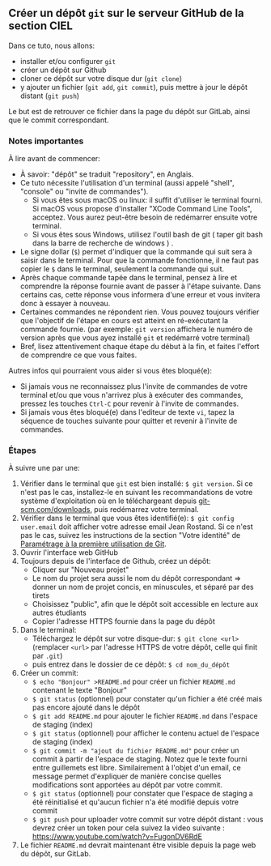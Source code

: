 ## Créer un dépôt `git` sur le serveur GitHub de la section CIEL

Dans ce tuto, nous allons:

- installer et/ou configurer `git`
- créer un dépôt sur Github
- cloner ce dépôt sur votre disque dur (`git clone`)
- y ajouter un fichier (`git add`, `git commit`), puis mettre à jour le dépôt distant (`git push`)

Le but est de retrouver ce fichier dans la page du dépôt sur GitLab, ainsi que le commit correspondant.

### Notes importantes

À lire avant de commencer:

- À savoir: "dépôt" se traduit "repository", en Anglais.
- Ce tuto nécessite l'utilisation d'un terminal (aussi appelé "shell", "console" ou "invite de commandes").
  - Si vous êtes sous macOS ou linux: il suffit d'utiliser le terminal fourni. Si macOS vous propose d'installer "XCode Command Line Tools", acceptez. Vous aurez peut-être besoin de redémarrer ensuite votre terminal.
  - Si vous êtes sous Windows, utilisez l'outil bash de git ( taper git bash dans la barre de recherche de windows ) .
- Le signe dollar (`$`) permet d'indiquer que la commande qui suit sera à saisir dans le terminal. Pour que la commande fonctionne, il ne faut pas copier le `$` dans le terminal, seulement la commande qui suit.
- Après chaque commande tapée dans le terminal, pensez à lire et comprendre la réponse fournie avant de passer à l'étape suivante. Dans certains cas, cette réponse vous informera d'une erreur et vous invitera donc à essayer à nouveau.
- Certaines commandes ne répondent rien. Vous pouvez toujours vérifier que l'objectif de l'étape en cours est atteint en ré-exécutant la commande fournie. (par exemple: `git version` affichera le numéro de version après que vous ayez installé `git` et redémarré votre terminal)
- Bref, lisez attentivement chaque étape du début à la fin, et faites l'effort de comprendre ce que vous faites.

Autres infos qui pourraient vous aider si vous êtes bloqué(e):

- Si jamais vous ne reconnaissez plus l'invite de commandes de votre terminal et/ou que vous n'arrivez plus à exécuter des commandes, pressez les touches `Ctrl-C` pour revenir à l'invite de commandes.
- Si jamais vous êtes bloqué(e) dans l'editeur de texte `vi`, tapez la séquence de touches suivante pour quitter et revenir à l'invite de commandes.

### Étapes

À suivre une par une:

1. Vérifier dans le terminal que `git` est bien installé: `$ git version`. Si ce n'est pas le cas, installez-le en suivant les recommandations de votre système d'exploitation où en le téléchargeant depuis [git-scm.com/downloads](https://git-scm.com/downloads), puis redémarrez votre terminal.
1. Vérifier dans le terminal que vous êtes identifié(e): `$ git config user.email` doit afficher votre adresse email Jean Rostand. Si ce n'est pas le cas, suivez les instructions de la section "Votre identité" de [Paramétrage à la première utilisation de Git](https://git-scm.com/book/fr/v2/D%C3%A9marrage-rapide-Param%C3%A9trage-%C3%A0-la-premi%C3%A8re-utilisation-de-Git).
1. Ouvrir l'interface web GitHub
1. Toujours depuis de l'interface de Github, créez un dépôt:
   - Cliquer sur "Nouveau projet"
   - Le nom du projet sera aussi le nom du dépôt correspondant => donner un nom de projet concis, en minuscules, et séparé par des tirets
   - Choisissez "public", afin que le dépôt soit accessible en lecture aux autres étudiants
   - Copier l'adresse HTTPS fournie dans la page du dépôt
1. Dans le terminal:
   - Téléchargez le dépôt sur votre disque-dur: `$ git clone <url>` (remplacer `<url>` par l'adresse HTTPS de votre dépôt, celle qui finit par `.git`)
   - puis entrez dans le dossier de ce dépôt: `$ cd nom_du_dépôt`
1. Créer un commit:
    - `$ echo "Bonjour" >README.md` pour créer un fichier `README.md` contenant le texte "Bonjour"
    - `$ git status` (optionnel) pour constater qu'un fichier a été créé mais pas encore ajouté dans le dépôt
    - `$ git add README.md` pour ajouter le fichier `README.md` dans l'espace de staging (index)
    - `$ git status` (optionnel) pour afficher le contenu actuel de l'espace de staging (index)
    - `$ git commit -m "ajout du fichier README.md"` pour créer un commit à partir de l'espace de staging. Notez que le texte fourni entre guillemets est libre. Similairement à l'objet d'un email, ce message permet d'expliquer de manière concise quelles modifications sont apportées au dépôt par votre commit.
    - `$ git status` (optionnel) pour constater que l'espace de staging a été réinitialisé et qu'aucun fichier n'a été modifié depuis votre commit
    - `$ git push` pour uploader votre commit sur votre dépôt distant : vous devrez créer un token pour cela suivez la video suivante : https://www.youtube.com/watch?v=FugonDV6RdE
1. Le fichier `README.md` devrait maintenant être visible depuis la page web du dépôt, sur GitLab.

